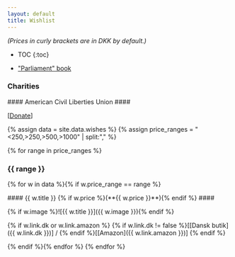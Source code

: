```yaml
---
layout: default
title: Wishlist
---
```

<i>(Prices in curly brackets are in DKK by default.)</i>

* TOC
{:toc}

* ["Parliament" book](http://www.parliamentbook.com/book)

<!--
    * Citizen Messenger bag (red)
        - `[x]` [Mini][] ($120)
        - `[ ]` [Regular][]
-->

### Charities ###

<div class="tile" markdown="1">
#### American Civil Liberties Union ####

<span style="text-align: center;">[[Donate](https://www.aclu.org)]</span>
</div>

{% assign data = site.data.wishes %}
{% assign price_ranges = "<250,>250,>500,>1000" | split:"," %}

{% for range in price_ranges %}
### {{ range }} ###
{% for w in data %}{% if w.price_range == range %}

<div class="tile" markdown="1">
#### {{ w.title }} {% if w.price %}(**{{ w.price }}**){% endif %} ####

{% if w.image %}![{{ w.title }}]({{ w.image }}){% endif %}

{% if w.link.dk or w.link.amazon %}
<span style="text-align: center;">{% if w.link.dk != false %}[[Dansk butik]({{ w.link.dk }})] / {% endif %}[[Amazon]({{ w.link.amazon }})]</span>
{% endif %}
</div>
{% endif %}{% endfor %}
{% endfor %}


[mini]: http://www.chromeindustries.com/product/mini-metro-messenger-bag/BG-001.html
[regular]: http://www.chromeindustries.com/product/citizen-messenger-bag/BG-002.html?dwvar_BG-002_color=BKBK&cgid=messenger_bags
